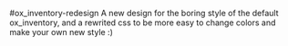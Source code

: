 #ox_inventory-redesign
A new design for the boring style of the default ox_inventory, and a rewrited css to be more easy to change colors and make your own new style :)


